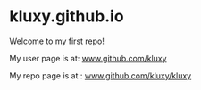 kluxy.github.io
=====

Welcome to my first repo!

My user page is at:
www.github.com/kluxy

My repo page is at :
www.github.com/kluxy/kluxy
